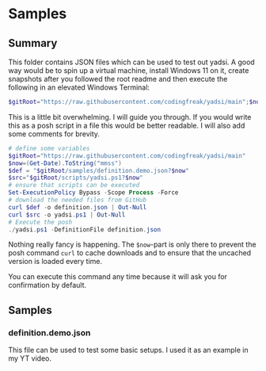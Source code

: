 # Samples

## Summary

This folder contains JSON files which can be used to test out yadsi. A good way would be to spin up a virtual machine, install Windows 11 on it, create snapshots after you followed the root readme and then execute the following in an elevated Windows Terminal:

```powershell
$gitRoot="https://raw.githubusercontent.com/codingfreak/yadsi/main";$now=(Get-Date).ToString("mmss");$def = "$gitRoot/samples/definition.demo.json?$now";$src="$gitRoot/scripts/yadsi.ps1?$now";Set-ExecutionPolicy Bypass -Scope Process -Force;curl $def -o definition.json | Out-Null;curl $src -o yadsi.ps1 | Out-Null;./yadsi.ps1 -DefinitionFile definition.json
```

This is a little bit overwhelming. I will guide you through. If you would write this as a posh script in a file this would be better readable. I will also add some comments for brevity.

```powershell
# define some variables
$gitRoot="https://raw.githubusercontent.com/codingfreak/yadsi/main"
$now=(Get-Date).ToString("mmss")
$def = "$gitRoot/samples/definition.demo.json?$now"
$src="$gitRoot/scripts/yadsi.ps1?$now"
# ensure that scripts can be executed
Set-ExecutionPolicy Bypass -Scope Process -Force
# download the needed files from GitHub
curl $def -o definition.json | Out-Null
curl $src -o yadsi.ps1 | Out-Null
# Execute the posh
./yadsi.ps1 -DefinitionFile definition.json
```

Nothing really fancy is happening. The `$now`-part is only there to prevent the posh command `curl` to cache downloads and to ensure that the uncached version is loaded every time.

You can execute this command any time because it will ask you for confirmation by default.

## Samples

### definition.demo.json

This file can be used to test some basic setups. I used it as an example in my YT video.